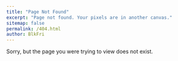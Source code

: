 ```yaml
---
title: "Page Not Found"
excerpt: "Page not found. Your pixels are in another canvas."
sitemap: false
permalink: /404.html
author: BlkFri
---
```


Sorry, but the page you were trying to view does not exist.
